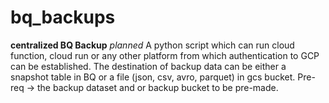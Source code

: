 # bq_backups

**centralized BQ Backup** *planned*
A python script which can run cloud function, cloud run or any other platform from which authentication to GCP can be established.
The destination of backup data can be either a snapshot table in BQ or a file (json, csv, avro, parquet) in gcs bucket.
Pre-req -> the backup dataset and or backup bucket to be pre-made.

